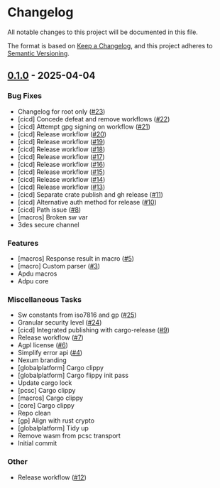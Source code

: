 # Changelog

All notable changes to this project will be documented in this file.

The format is based on [Keep a Changelog](https://keepachangelog.com/en/1.1.0/),
and this project adheres to [Semantic Versioning](https://semver.org/spec/v2.0.0.html).

## [0.1.0](https://github.com/nullisxyz/apdu/releases/tag/v0.1.0) - 2025-04-04

### Bug Fixes

- Changelog for root only ([#23](https://github.com/nullisxyz/apdu/issues/23))
- [cicd] Concede defeat and remove workflows ([#22](https://github.com/nullisxyz/apdu/issues/22))
- [cicd] Attempt gpg signing on workflow ([#21](https://github.com/nullisxyz/apdu/issues/21))
- [cicd] Release workflow ([#20](https://github.com/nullisxyz/apdu/issues/20))
- [cicd] Release workflow ([#19](https://github.com/nullisxyz/apdu/issues/19))
- [cicd] Release workflow ([#18](https://github.com/nullisxyz/apdu/issues/18))
- [cicd] Release workflow ([#17](https://github.com/nullisxyz/apdu/issues/17))
- [cicd] Release workflow ([#16](https://github.com/nullisxyz/apdu/issues/16))
- [cicd] Release workflow ([#15](https://github.com/nullisxyz/apdu/issues/15))
- [cicd] Release workflow ([#14](https://github.com/nullisxyz/apdu/issues/14))
- [cicd] Release workflow ([#13](https://github.com/nullisxyz/apdu/issues/13))
- [cicd] Separate crate publish and gh release ([#11](https://github.com/nullisxyz/apdu/issues/11))
- [cicd] Alternative auth method for release ([#10](https://github.com/nullisxyz/apdu/issues/10))
- [cicd] Path issue ([#8](https://github.com/nullisxyz/apdu/issues/8))
- [macros] Broken sw var
- 3des secure channel

### Features

- [macros] Response result in macro ([#5](https://github.com/nullisxyz/apdu/issues/5))
- [macro] Custom parser ([#3](https://github.com/nullisxyz/apdu/issues/3))
- Apdu macros
- Adpu core

### Miscellaneous Tasks

- Sw constants from iso7816 and gp ([#25](https://github.com/nullisxyz/apdu/issues/25))
- Granular security level ([#24](https://github.com/nullisxyz/apdu/issues/24))
- [cicd] Integrated publishing with cargo-release ([#9](https://github.com/nullisxyz/apdu/issues/9))
- Release workflow ([#7](https://github.com/nullisxyz/apdu/issues/7))
- Agpl license ([#6](https://github.com/nullisxyz/apdu/issues/6))
- Simplify error api ([#4](https://github.com/nullisxyz/apdu/issues/4))
- Nexum branding
- [globalplatform] Cargo clippy
- [globalplatform] Cargo flippy init pass
- Update cargo lock
- [pcsc] Cargo clippy
- [macros] Cargo clippy
- [core] Cargo clippy
- Repo clean
- [gp] Align with rust crypto
- [globalplatform] Tidy up
- Remove wasm from pcsc transport
- Initial commit

### Other

- Release workflow ([#12](https://github.com/nullisxyz/apdu/issues/12))

<!-- generated by git-cliff -->
